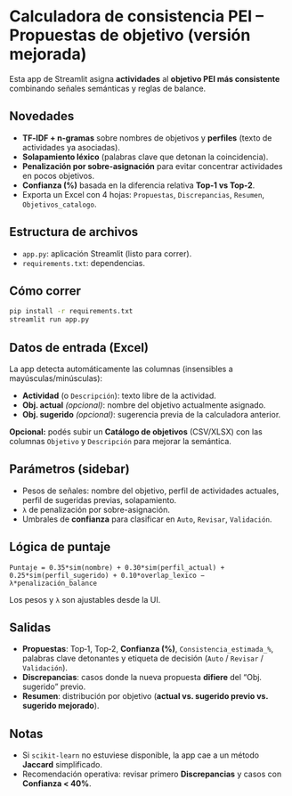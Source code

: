 
# Calculadora de consistencia PEI – Propuestas de objetivo (versión mejorada)

Esta app de Streamlit asigna **actividades** al **objetivo PEI más consistente** combinando señales semánticas y reglas de balance. 

## Novedades
- **TF‑IDF + n-gramas** sobre nombres de objetivos y **perfiles** (texto de actividades ya asociadas).
- **Solapamiento léxico** (palabras clave que detonan la coincidencia).
- **Penalización por sobre-asignación** para evitar concentrar actividades en pocos objetivos.
- **Confianza (%)** basada en la diferencia relativa **Top‑1 vs Top‑2**.
- Exporta un Excel con 4 hojas: `Propuestas`, `Discrepancias`, `Resumen`, `Objetivos_catalogo`.

## Estructura de archivos
- `app.py`: aplicación Streamlit (listo para correr).
- `requirements.txt`: dependencias.

## Cómo correr
```bash
pip install -r requirements.txt
streamlit run app.py
```

## Datos de entrada (Excel)
La app detecta automáticamente las columnas (insensibles a mayúsculas/minúsculas):

- **Actividad** (o `Descripción`): texto libre de la actividad.
- **Obj. actual** *(opcional)*: nombre del objetivo actualmente asignado.
- **Obj. sugerido** *(opcional)*: sugerencia previa de la calculadora anterior.

**Opcional:** podés subir un **Catálogo de objetivos** (CSV/XLSX) con las columnas `Objetivo` y `Descripción` para mejorar la semántica.

## Parámetros (sidebar)
- Pesos de señales: nombre del objetivo, perfil de actividades actuales, perfil de sugeridas previas, solapamiento.
- `λ` de penalización por sobre-asignación.
- Umbrales de **confianza** para clasificar en `Auto`, `Revisar`, `Validación`.

## Lógica de puntaje
```text
Puntaje = 0.35*sim(nombre) + 0.30*sim(perfil_actual) + 0.25*sim(perfil_sugerido) + 0.10*overlap_lexico − λ*penalización_balance
```
Los pesos y `λ` son ajustables desde la UI.

## Salidas
- **Propuestas**: Top‑1, Top‑2, **Confianza (%)**, `Consistencia_estimada_%`, palabras clave detonantes y etiqueta de decisión (`Auto` / `Revisar` / `Validación`).
- **Discrepancias**: casos donde la nueva propuesta **difiere** del “Obj. sugerido” previo.
- **Resumen**: distribución por objetivo (**actual vs. sugerido previo vs. sugerido mejorado**).

## Notas
- Si `scikit-learn` no estuviese disponible, la app cae a un método **Jaccard** simplificado.
- Recomendación operativa: revisar primero **Discrepancias** y casos con **Confianza < 40%**.
